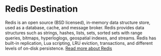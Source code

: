 # Redis Destination

Redis is an open source (BSD licensed), in-memory data structure store, used as a database, cache, and message broker. 
Redis provides data structures such as strings, hashes, lists, sets, sorted sets with range queries, bitmaps, hyperloglogs, geospatial indexes, and streams. 
Redis has built-in replication, Lua scripting, LRU eviction, transactions, and different levels of on-disk persistence.
[Read more about Redis](https://redis.io/)
